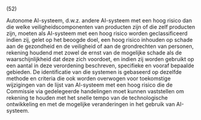 (52)

Autonome AI-systeem, d.w.z. andere AI-systeem met een hoog risico dan die welke veiligheidscomponenten van producten zijn of die zelf producten zijn, moeten als AI-systeem met een hoog risico worden geclassificeerd indien zij, gelet op het beoogde doel, een hoog risico inhouden op schade aan de gezondheid en de veiligheid of aan de grondrechten van personen, rekening houdend met zowel de ernst van de mogelijke schade als de waarschijnlijkheid dat deze zich voordoet, en indien zij worden gebruikt op een aantal in deze verordening beschreven, specifieke en vooraf bepaalde gebieden. De identificatie van die systemen is gebaseerd op dezelfde methode en criteria die ook worden overwogen voor toekomstige wijzigingen van de lijst van AI-systeem met een hoog risico die de Commissie via gedelegeerde handelingen moet kunnen vaststellen om rekening te houden met het snelle tempo van de technologische ontwikkeling en met de mogelijke veranderingen in het gebruik van AI-systeem.

